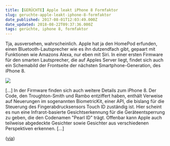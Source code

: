 ```yaml
---
title: [GERÜCHTE] Apple leakt iPhone 8 Formfaktor
slug: geruchte-apple-leakt-iphone-8-formfaktor
date_published: 2017-08-01T12:03:49.000Z
date_updated: 2018-08-22T09:37:36.000Z
tags: gerüchte, iphone 8, formfaktor
---
```


Tja, ausversehen, wahrscheinlich. Apple hat ja den HomePod erfunden, einen Bluetooth-Lautsprecher wie es ihn dutzendfach gibt, gepaart mit Funktionen wie Amazons Alexa, nur eben mit Siri. In einer ersten Firmware für den smarten Lautsprecher, die auf Apples Server liegt, findet sich auch ein Schemabild der Frontseite der nächsten Smartphone-Generation, des iPhone 8. 

![](__GHOST_URL__/content/images/2017/08/iphone8_homepod.jpg)

[...] In der Firmware finden sich auch weitere Details zum iPhone 8. Der Code, den Troughton-Smith und Rambo entziffert haben, enthält Verweise auf Neuerungen im sogenannten BiometricKit, einer API, die bislang für die Steuerung des Fingerabdrucksensors Touch ID zuständig ist. Hier scheint es nun eine Infrarot-basierte Gesichtserkennung für die Geräteentsperrung zu geben, die den Codenamen "Pearl ID" trägt. Offenbar kann Apple auch teilweise abgedeckte Gesichter sowie Gesichter aus verschiedenen Perspektiven erkennen. [...]

([via](https://www.heise.de/mac-and-i/meldung/Apple-leakt-Formfaktor-Bild-fuer-iPhone-8-3786488.html))
